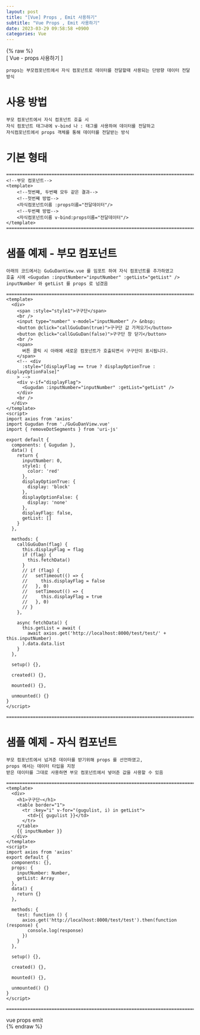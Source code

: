 ```yaml
---  
layout: post  
title: "[Vue] Props , Emit 사용하기"  
subtitle: "Vue Props , Emit 사용하기"  
date: 2023-03-29 09:58:58 +0900  
categories: Vue  
---  
```

{% raw %}  
[ Vue - props 사용하기 ]  
  
	props는 부모컴포넌트에서 자식 컴포넌트로 데이터를 전달할때 사용되는 단방향 데이터 전달 방식  
  
# 사용 방법  
  
	부모 컴포넌트에서 자식 컴포넌트 호출 시  
	자식 컴포넌트 태그내에 v-bind 나 : 태그를 사용하여 데이터를 전달하고  
	자식컴포넌트에서 props 객체를 통해 데이터를 전달받는 방식  
  
# 기본 형태  
	=================================================================================================================  
	<!--부모 컴포넌트-->  
	<template>  
		<!--첫번째, 두번째 모두 같은 결과-->  
		<!--첫번째 방법-->  
		<자식컴포넌트이름 :props이름="전달데이터"/>  
		<!--두번째 방법-->  
		<자식컴포넌트이름 v-bind:props이름="전달데이터"/>  
	</template>  
	=================================================================================================================  
  
# 샘플 예제 - 부모 컴포넌트  
	아래의 코드에서는 GuGuDanView.vue 를 임포트 하여 자식 컴포넌트를 추가하였고  
	호출 시에 <Gugudan :inputNumber="inputNumber" :getList="getList" /> inputNumber 와 getList 를 props 로 넘겼음  
  
	=================================================================================================================  
	<template>  
	  <div>  
		<span :style="style1">구구단</span>  
		<br />  
		<input type="number" v-model="inputNumber" /> &nbsp;  
		<button @click="callGuGuDan(true)">구구단 값 가져오기</button>  
		<button @click="callGuGuDan(false)">구구단 창 닫기</button>  
		<br />  
		<span>  
		  버튼 클릭 시 아래에 새로운 컴포넌트가 호출되면서 구구단이 표시됩니다.  
		</span>  
		<!-- <div  
		  :style="[displayFlag == true ? displayOptionTrue : displayOptionFalse]"  
		> -->  
		<div v-if="displayFlag">  
		  <Gugudan :inputNumber="inputNumber" :getList="getList" />  
		</div>  
		<br />  
	  </div>  
	</template>  
	<script>  
	import axios from 'axios'  
	import Gugudan from './GuGuDanView.vue'  
	import { removeDotSegments } from 'uri-js'  
  
	export default {  
	  components: { Gugudan },  
	  data() {  
		return {  
		  inputNumber: 0,  
		  style1: {  
			color: 'red'  
		  },  
		  displayOptionTrue: {  
			display: 'block'  
		  },  
		  displayOptionFalse: {  
			display: 'none'  
		  },  
		  displayFlag: false,  
		  getList: []  
		}  
	  },  
  
	  methods: {  
		callGuGuDan(flag) {  
		  this.displayFlag = flag  
		  if (flag) {  
			this.fetchData()  
		  }  
		  // if (flag) {  
		  //   setTimeout(() => {  
		  //     this.displayFlag = false  
		  //   }, 0)  
		  //   setTimeout(() => {  
		  //     this.displayFlag = true  
		  //   }, 0)  
		  // }  
		},  
  
		async fetchData() {  
		  this.getList = await (  
			await axios.get('http://localhost:8000/test/test/' + this.inputNumber)  
		  ).data.data.list  
		}  
	  },  
  
	  setup() {},  
  
	  created() {},  
  
	  mounted() {},  
  
	  unmounted() {}  
	}  
	</script>  
  
	=================================================================================================================  
  
# 샘플 예제 - 자식 컴포넌트  
	부모 컴포넌트에서 넘겨준 데이터를 받기위해 props 를 선언하였고,  
	props 에서는 데이터 타입을 지정  
	받은 데이터를 그대로 사용하면 부모 컴포넌트에서 넣어준 값을 사용할 수 있음  
  
	=================================================================================================================  
	<template>  
	  <div>  
		<h1>구구단~</h1>  
		<table border="1">  
		  <tr :key="i" v-for="(gugulist, i) in getList">  
			<td>{{ gugulist }}</td>  
		  </tr>  
		</table>  
		{{ inputNumber }}  
	  </div>  
	</template>  
	<script>  
	import axios from 'axios'  
	export default {  
	  components: {},  
	  props: {  
		inputNumber: Number,  
		getList: Array  
	  },  
	  data() {  
		return {}  
	  },  
  
	  methods: {  
		test: function () {  
		  axios.get('http://localhost:8000/test/test').then(function (response) {  
			console.log(response)  
		  })  
		}  
	  },  
  
	  setup() {},  
  
	  created() {},  
  
	  mounted() {},  
  
	  unmounted() {}  
	}  
	</script>  
  
	=================================================================================================================  
  
vue props emit  
{% endraw %}